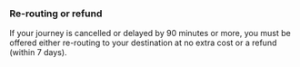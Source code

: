 ###  **Re-routing or refund**

If your journey is cancelled or delayed by 90 minutes or more, you must be
offered either re-routing to your destination at no extra cost or a refund
(within 7 days).
